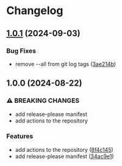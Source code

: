 # Changelog

## [1.0.1](https://github.com/indykite/update-jira-issue/compare/v1.0.0...v1.0.1) (2024-09-03)


### Bug Fixes

* remove --all from git log tags ([3ae214b](https://github.com/indykite/update-jira-issue/commit/3ae214b28258003b10a6e7a91d94c5289e2011c9))

## 1.0.0 (2024-08-22)


### ⚠ BREAKING CHANGES

* add release-please manifest
* add actions to the repository

### Features

* add actions to the repository ([8f4c145](https://github.com/indykite/update-jira-issue/commit/8f4c145a658c4e788266d51a65523856a392368d))
* add release-please manifest ([34ac9e1](https://github.com/indykite/update-jira-issue/commit/34ac9e17a7349baff9473e299575866739594ddd))
